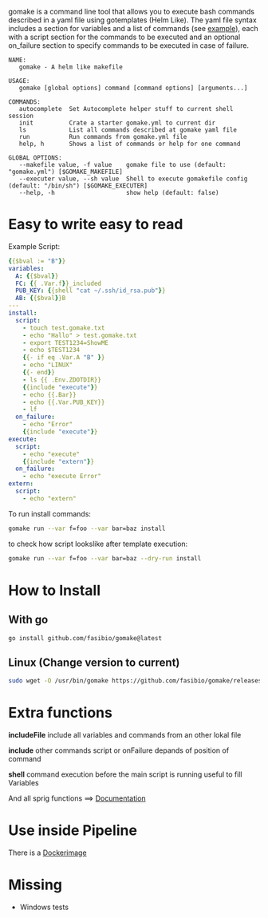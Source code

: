 gomake is a command line tool that allows you to execute bash commands described in a yaml file using gotemplates (Helm Like). 
The yaml file syntax includes a section for variables and a list of commands (see [example](./gomake.yml)), each with a script section for the commands to be executed and an optional on_failure section to specify commands to be executed in case of failure.

```
NAME:
   gomake - A helm like makefile

USAGE:
   gomake [global options] command [command options] [arguments...]

COMMANDS:
   autocomplete  Set Autocomplete helper stuff to current shell session
   init          Crate a starter gomake.yml to current dir
   ls            List all commands described at gomake yaml file
   run           Run commands from gomake.yml file
   help, h       Shows a list of commands or help for one command

GLOBAL OPTIONS:
   --makefile value, -f value    gomake file to use (default: "gomake.yml") [$GOMAKE_MAKEFILE]
   --executer value, --sh value  Shell to execute gomakefile config (default: "/bin/sh") [$GOMAKE_EXECUTER]
   --help, -h                    show help (default: false)
```

# Easy to write easy to read
Example Script: 
```yaml
{{$bval := "B"}}
variables: 
  A: {{$bval}}
  FC: {{ .Var.f}}_included
  PUB_KEY: {{shell "cat ~/.ssh/id_rsa.pub"}}
  AB: {{$bval}}B
---
install:
  script: 
    - touch test.gomake.txt
    - echo "Hallo" > test.gomake.txt
    - export TEST1234=ShowME
    - echo $TEST1234
    {{- if eq .Var.A "B" }}
    - echo "LINUX"
    {{- end}}
    - ls {{ .Env.ZDOTDIR}}
    {{include "execute"}}
    - echo {{.Bar}}
    - echo {{.Var.PUB_KEY}}
    - lf
  on_failure: 
    - echo "Error"
    {{include "execute"}}
execute: 
  script:
    - echo "execute"
    {{include "extern"}}
  on_failure: 
    - echo "execute Error"
extern: 
  script:
    - echo "extern"
```


To run install commands: 
```bash
gomake run --var f=foo --var bar=baz install
```

to check how script lookslike after template execution: 

```bash
gomake run --var f=foo --var bar=baz --dry-run install
```

# How to Install

## With go

```
go install github.com/fasibio/gomake@latest
```

## Linux (Change version to current)
```bash
sudo wget -O /usr/bin/gomake https://github.com/fasibio/gomake/releases/download/1.0.27/gomake_1.0.27_linux_amd64 ; sudo chmod 755 /usr/bin/gomake
```


# Extra functions

**includeFile**
include all variables and commands from an other lokal file

**include**
other commands script or onFailure depands of position of command

**shell** 
command execution before the main script is running useful to fill Variables

And all sprig functions ==> [Documentation](http://masterminds.github.io/sprig/)


# Use inside Pipeline
There is a [Dockerimage](https://hub.docker.com/r/fasibio/gomake)


# Missing
- Windows tests



